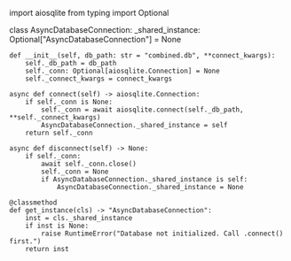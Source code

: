 import aiosqlite
from typing import Optional

class AsyncDatabaseConnection:
    _shared_instance: Optional["AsyncDatabaseConnection"] = None

    def __init__(self, db_path: str = "combined.db", **connect_kwargs):
        self._db_path = db_path
        self._conn: Optional[aiosqlite.Connection] = None
        self._connect_kwargs = connect_kwargs

    async def connect(self) -> aiosqlite.Connection:
        if self._conn is None:
            self._conn = await aiosqlite.connect(self._db_path, **self._connect_kwargs)
            AsyncDatabaseConnection._shared_instance = self
        return self._conn

    async def disconnect(self) -> None:
        if self._conn:
            await self._conn.close()
            self._conn = None
            if AsyncDatabaseConnection._shared_instance is self:
                AsyncDatabaseConnection._shared_instance = None

    @classmethod
    def get_instance(cls) -> "AsyncDatabaseConnection":
        inst = cls._shared_instance
        if inst is None:
            raise RuntimeError("Database not initialized. Call .connect() first.")
        return inst
